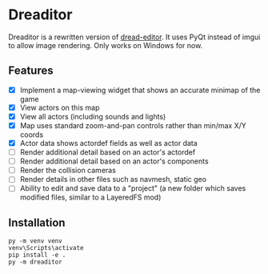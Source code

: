 # Dreaditor

Dreaditor is a rewritten version of [dread-editor](https://github.com/randovania/dread-editor). It uses PyQt instead of imgui to allow image rendering. Only works on Windows for now. 

## Features

- [x] Implement a map-viewing widget that shows an accurate minimap of the game
- [x] View actors on this map
- [x] View all actors (including sounds and lights)
- [x] Map uses standard zoom-and-pan controls rather than min/max X/Y coords
- [x] Actor data shows actordef fields as well as actor data
- [ ] Render additional detail based on an actor's actordef
- [ ] Render additional detail based on an actor's components
- [ ] Render the collision cameras
- [ ] Render details in other files such as navmesh, static geo
- [ ] Ability to edit and save data to a "project" (a new folder which saves modified files, similar to a LayeredFS mod)

## Installation

```
py -m venv venv
venv\Scripts\activate
pip install -e .
py -m dreaditor
```
